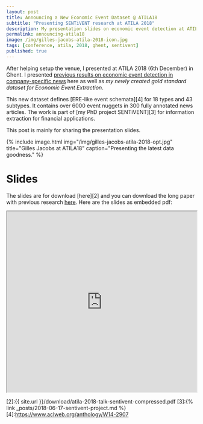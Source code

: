 ```yaml
---
layout: post
title: Announcing a New Economic Event Dataset @ ATILA18
subtitle: "Presenting SENTiVENT research at ATILA 2018"
description: My presentation slides on economic event detection at ATILA 2018.
permalink: announcing-atila18
image: /img/gilles-jacobs-atila-2018-icon.jpg
tags: [conference, atila, 2018, ghent, sentivent]
published: true
---
```

After helping setup the venue, I presented at ATILA 2018 (6th December) in Ghent.
I presented [previous results on economic event detection in company-specific news][1] here as well as *my newly created gold standard dataset for Economic Event Extraction*.

This new dataset defines [ERE-like event schemata][4] for 18 types and 43 subtypes.
It contains over 6000 event nuggets in 300 fully annotated news articles.
The work is part of [my PhD project SENTiVENT][3] for information extraction for financial applications.

This post is mainly for sharing the presentation slides.

{% include image.html
            img="/img/gilles-jacobs-atila-2018-opt.jpg"
            title="Gilles Jacobs at ATILA18"
            caption="Presenting the latest data goodness." %}

# Slides
The slides are for download [here][2] and you can download the long paper with previous research [here][1].
Here are the slides as embedded pdf:

<iframe src="https://drive.google.com/file/d/1zPs3kiRhH_Qyj6szw679ZC6DrVvTMYoP/preview" width="100%" height="480"></iframe>


[1]:https://aclanthology.info/papers/W18-3101/w18-3101
[2]:{{ site.url }}/download/atila-2018-talk-sentivent-compressed.pdf
[3]:{% link _posts/2018-06-17-sentivent-project.md %}
[4]:https://www.aclweb.org/anthology/W14-2907
